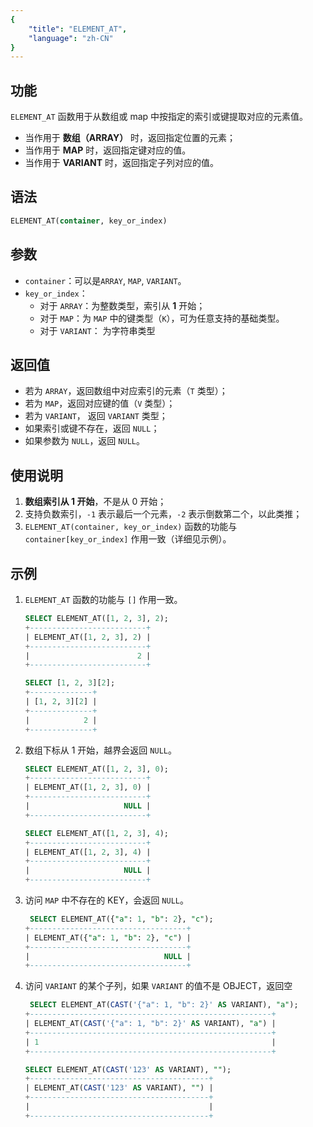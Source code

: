 ```yaml
---
{
    "title": "ELEMENT_AT",
    "language": "zh-CN"
}
---
```


## 功能

`ELEMENT_AT` 函数用于从数组或 map 中按指定的索引或键提取对应的元素值。

- 当作用于 **数组（ARRAY）** 时，返回指定位置的元素；
- 当作用于 **MAP** 时，返回指定键对应的值。
- 当作用于 **VARIANT** 时，返回指定子列对应的值。

## 语法

```sql
ELEMENT_AT(container, key_or_index)
```

## 参数

- `container`：可以是`ARRAY`, `MAP`, `VARIANT`。
- `key_or_index`：
  - 对于 `ARRAY`：为整数类型，索引从 **1** 开始；
  - 对于 `MAP`：为 `MAP` 中的键类型（`K`），可为任意支持的基础类型。
  - 对于 `VARIANT`： 为字符串类型

## 返回值

- 若为 `ARRAY`，返回数组中对应索引的元素（`T` 类型）；
- 若为 `MAP`，返回对应键的值（`V` 类型）；
- 若为 `VARIANT`， 返回 `VARIANT` 类型；
- 如果索引或键不存在，返回 `NULL`；
- 如果参数为 `NULL`，返回 `NULL`。

## 使用说明

1. **数组索引从 1 开始**，不是从 0 开始；
2. 支持负数索引，`-1` 表示最后一个元素，`-2` 表示倒数第二个，以此类推；
3. `ELEMENT_AT(container, key_or_index)` 函数的功能与 `container[key_or_index]` 作用一致（详细见示例）。

## 示例

1. `ELEMENT_AT` 函数的功能与 `[]` 作用一致。

    ```SQL
    SELECT ELEMENT_AT([1, 2, 3], 2);
    +--------------------------+
    | ELEMENT_AT([1, 2, 3], 2) |
    +--------------------------+
    |                        2 |
    +--------------------------+

    SELECT [1, 2, 3][2];
    +--------------+
    | [1, 2, 3][2] |
    +--------------+
    |            2 |
    +--------------+
    ```

2. 数组下标从 1 开始，越界会返回 `NULL`。

    ```SQL
    SELECT ELEMENT_AT([1, 2, 3], 0);
    +--------------------------+
    | ELEMENT_AT([1, 2, 3], 0) |
    +--------------------------+
    |                     NULL |
    +--------------------------+

    SELECT ELEMENT_AT([1, 2, 3], 4);
    +--------------------------+
    | ELEMENT_AT([1, 2, 3], 4) |
    +--------------------------+
    |                     NULL |
    +--------------------------+
    ```

3. 访问 `MAP` 中不存在的 KEY，会返回 `NULL`。

    ```SQL
     SELECT ELEMENT_AT({"a": 1, "b": 2}, "c");
    +-----------------------------------+
    | ELEMENT_AT({"a": 1, "b": 2}, "c") |
    +-----------------------------------+
    |                              NULL |
    +-----------------------------------+
    ```

4. 访问 `VARIANT` 的某个子列，如果 `VARIANT` 的值不是 OBJECT，返回空

    ```SQL
     SELECT ELEMENT_AT(CAST('{"a": 1, "b": 2}' AS VARIANT), "a");
    +------------------------------------------------------+
    | ELEMENT_AT(CAST('{"a": 1, "b": 2}' AS VARIANT), "a") |
    +------------------------------------------------------+
    | 1                                                    |
    +------------------------------------------------------+

    SELECT ELEMENT_AT(CAST('123' AS VARIANT), "");
    +----------------------------------------+
    | ELEMENT_AT(CAST('123' AS VARIANT), "") |
    +----------------------------------------+
    |                                        |
    +----------------------------------------+
    ```



